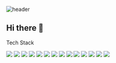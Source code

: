 <!-- ![header](https://capsule-render.vercel.app/api?type=blur&color=auto&height=300&section=header&text=HYEJIN's%20GITHUB&fontSize=70) -->
![header](https://capsule-render.vercel.app/api?type=blur&color=auto&height=200&section=header&text=HYEJIN's%20GITHUB&fontSize=50)
<!-- 그라데이션웨이브헤더
![header](https://capsule-render.vercel.app/api?type=waving&color=gradient&customColorList=10&height=200&text=HYEJIN's%20GITHUB&fontSize=50&animation=twinking&fontAlign=68&fontAlignY=36)
-->


## Hi there 👋

Tech Stack

<img src="https://img.shields.io/badge/spring-%236DB33F.svg?&style=for-the-badge&logo=spring&logoColor=white" />
<img src="https://img.shields.io/badge/javascript-%23F7DF1E.svg?&style=for-the-badge&logo=javascript&logoColor=black" />
<img src="https://img.shields.io/badge/html5-%23E34F26.svg?&style=for-the-badge&logo=html5&logoColor=white" />
<img src="https://img.shields.io/badge/css3-%231572B6.svg?&style=for-the-badge&logo=css3&logoColor=white" />
<img src="https://img.shields.io/badge/react-%2361DAFB.svg?&style=for-the-badge&logo=react&logoColor=black" />
<img src="https://img.shields.io/badge/bootstrap-%237952B3.svg?&style=for-the-badge&logo=bootstrap&logoColor=white" />



<img src="https://img.shields.io/badge/TypeScript-%233178C6.svg?style=for-the-badge&logo=typescript&logoColor=white" />
<img src="https://img.shields.io/badge/Node.js-%23339933.svg?style=for-the-badge&logo=node.js&logoColor=white" />
<img src="https://img.shields.io/badge/Express-%23000000.svg?style=for-the-badge&logo=express&logoColor=white" />
<img src="https://img.shields.io/badge/MySQL-%234479A1.svg?style=for-the-badge&logo=mysql&logoColor=white" />
<img src="https://img.shields.io/badge/Git-%23F05032.svg?style=for-the-badge&logo=git&logoColor=white" />
<img src="https://img.shields.io/badge/GitHub-%23181717.svg?style=for-the-badge&logo=github&logoColor=white" />
<img src="https://img.shields.io/badge/Vite-%23646CFF.svg?style=for-the-badge&logo=vite&logoColor=white" />
<img src="https://img.shields.io/badge/MonacoEditor-%23007ACC.svg?style=for-the-badge&logo=visualstudiocode&logoColor=white" />




<!--
**hyejinn916/hyejinn916** is a ✨ _special_ ✨ repository because its `README.md` (this file) appears on your GitHub profile.

Here are some ideas to get you started:

- 🔭 I’m currently working on ...
- 🌱 I’m currently learning ...
- 👯 I’m looking to collaborate on ...
- 🤔 I’m looking for help with ...
- 💬 Ask me about ...
- 📫 How to reach me: ...
- 😄 Pronouns: ...
- ⚡ Fun fact: ...
-->
